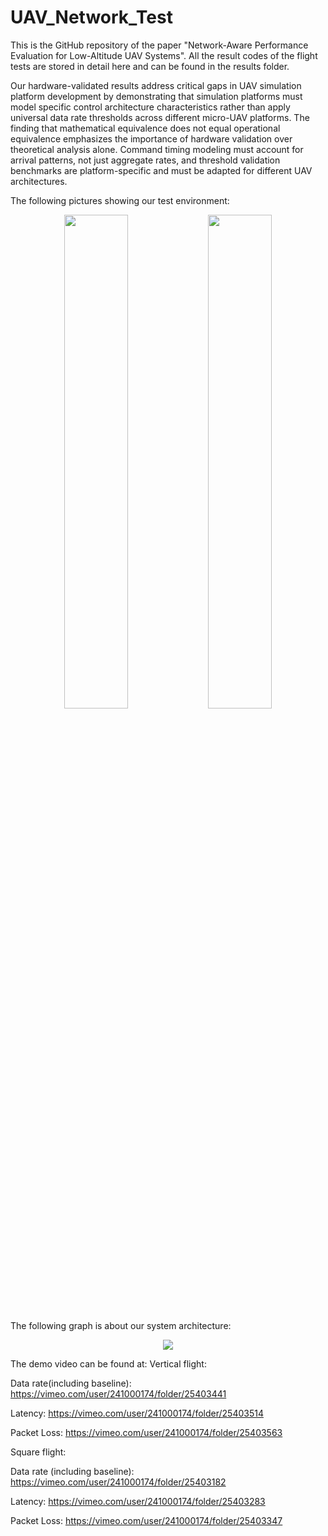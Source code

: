 # UAV_Network_Test

This is the GitHub repository of the paper "Network-Aware Performance Evaluation for Low-Altitude UAV Systems". All the result codes of the flight tests are stored in detail here and can be found in the results folder.

Our hardware-validated results address critical gaps in UAV simulation platform development by demonstrating that simulation platforms must model specific control architecture characteristics rather than apply universal data rate thresholds across different micro-UAV platforms.   The finding that mathematical equivalence does not equal operational equivalence emphasizes the importance of hardware validation over theoretical analysis alone.   Command timing modeling must account for arrival patterns, not just aggregate rates, and threshold validation benchmarks are platform-specific and must be adapted for different UAV architectures.

The following pictures showing our test environment:
<p align="center">
  <img src="https://github.com/user-attachments/assets/871da981-ce22-471c-940e-c4fd14b1b611" width="45%" />
  <img src="https://github.com/user-attachments/assets/8ad24636-8b4b-4509-ab20-f7ab40dd7a1e" width="45%" />
</p>

The following graph is about our system architecture:
<p align="center">
  <img src="https://github.com/user-attachments/assets/779de50f-efa5-45b8-9783-25e76acd292e" />
</p>

The demo video can be found at:
Vertical flight:

Data rate(including baseline):
https://vimeo.com/user/241000174/folder/25403441

Latency:
https://vimeo.com/user/241000174/folder/25403514

Packet Loss:
https://vimeo.com/user/241000174/folder/25403563

Square flight:

Data rate (including baseline):
https://vimeo.com/user/241000174/folder/25403182

Latency:
https://vimeo.com/user/241000174/folder/25403283

Packet Loss:
https://vimeo.com/user/241000174/folder/25403347

